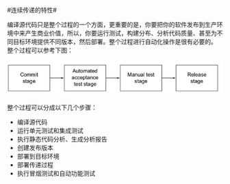 #连续传递的特性#

编译源代码只是整个过程的一个方面，更重要的是，你要把你的软件发布到生产环境中来产生商业价值，所以，你要运行测试，构建分布、分析代码质量、甚至为不同目标环境提供不同版本，然后部署。整个过程进行自动化操作是很有必要的。
整个过程可以参考下图：

![](/images/dag8.png)

整个过程可以分成以下几个步骤：
* 编译源代码
* 运行单元测试和集成测试
* 执行静态代码分析、生成分析报告
* 创建发布版本
* 部署到目标环境
* 部署传递过程
* 执行冒烟测试和自动功能测试



